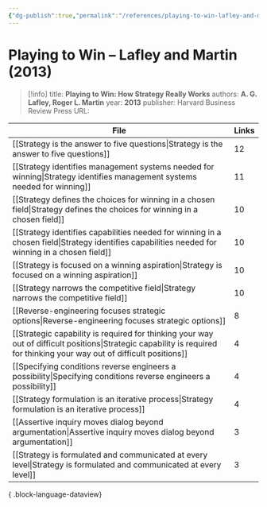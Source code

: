 ```yaml
---
{"dg-publish":true,"permalink":"/references/playing-to-win-lafley-and-martin-2013/"}
---
```



# Playing to Win – Lafley and Martin (2013)

> [!info]
> title: **Playing to Win: How Strategy Really Works**
> authors: **A. G. Lafley, Roger L. Martin**
> year: **2013**
> publisher: Harvard Business Review Press
> URL: 



| File                                                                                                                                                                        | Links |
| --------------------------------------------------------------------------------------------------------------------------------------------------------------------------- | ----- |
| [[Strategy is the answer to five questions\|Strategy is the answer to five questions]]                                                                                   | 12    |
| [[Strategy identifies management systems needed for winning\|Strategy identifies management systems needed for winning]]                                                 | 11    |
| [[Strategy defines the choices for winning in a chosen field\|Strategy defines the choices for winning in a chosen field]]                                               | 10    |
| [[Strategy identifies capabilities needed for winning in a chosen field\|Strategy identifies capabilities needed for winning in a chosen field]]                         | 10    |
| [[Strategy is focused on a winning aspiration\|Strategy is focused on a winning aspiration]]                                                                             | 10    |
| [[Strategy narrows the competitive field\|Strategy narrows the competitive field]]                                                                                       | 10    |
| [[Reverse-engineering focuses strategic options\|Reverse-engineering focuses strategic options]]                                                                         | 8     |
| [[Strategic capability is required for thinking your way out of difficult positions\|Strategic capability is required for thinking your way out of difficult positions]] | 4     |
| [[Specifying conditions reverse engineers a possibility\|Specifying conditions reverse engineers a possibility]]                                                         | 4     |
| [[Strategy formulation is an iterative process\|Strategy formulation is an iterative process]]                                                                           | 4     |
| [[Assertive inquiry moves dialog beyond argumentation\|Assertive inquiry moves dialog beyond argumentation]]                                                             | 3     |
| [[Strategy is formulated and communicated at every level\|Strategy is formulated and communicated at every level]]                                                       | 3     |

{ .block-language-dataview}
